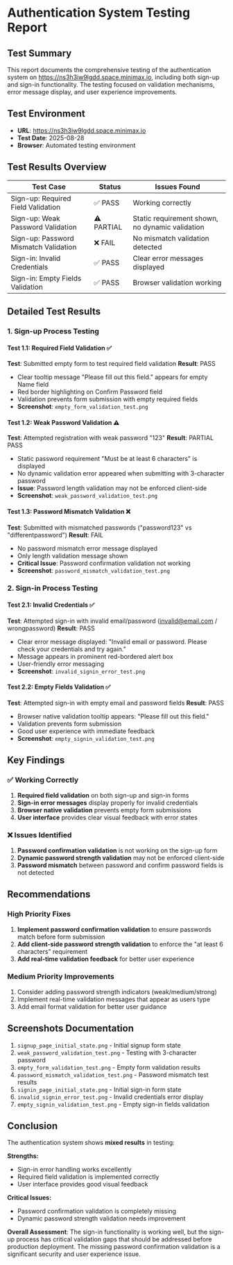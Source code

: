 # Authentication System Testing Report

## Test Summary

This report documents the comprehensive testing of the authentication system on https://ns3h3iw9lgdd.space.minimax.io, including both sign-up and sign-in functionality. The testing focused on validation mechanisms, error message display, and user experience improvements.

## Test Environment
- **URL**: https://ns3h3iw9lgdd.space.minimax.io
- **Test Date**: 2025-08-28
- **Browser**: Automated testing environment

## Test Results Overview

| Test Case | Status | Issues Found |
|-----------|--------|--------------|
| Sign-up: Required Field Validation | ✅ PASS | Working correctly |
| Sign-up: Weak Password Validation | ⚠️ PARTIAL | Static requirement shown, no dynamic validation |
| Sign-up: Password Mismatch Validation | ❌ FAIL | No mismatch validation detected |
| Sign-in: Invalid Credentials | ✅ PASS | Clear error messages displayed |
| Sign-in: Empty Fields Validation | ✅ PASS | Browser validation working |

## Detailed Test Results

### 1. Sign-up Process Testing

#### Test 1.1: Required Field Validation ✅
**Test**: Submitted empty form to test required field validation
**Result**: PASS
- Clear tooltip message "Please fill out this field." appears for empty Name field
- Red border highlighting on Confirm Password field
- Validation prevents form submission with empty required fields
- **Screenshot**: `empty_form_validation_test.png`

#### Test 1.2: Weak Password Validation ⚠️
**Test**: Attempted registration with weak password "123"
**Result**: PARTIAL PASS
- Static password requirement "Must be at least 6 characters" is displayed
- No dynamic validation error appeared when submitting with 3-character password
- **Issue**: Password length validation may not be enforced client-side
- **Screenshot**: `weak_password_validation_test.png`

#### Test 1.3: Password Mismatch Validation ❌
**Test**: Submitted with mismatched passwords ("password123" vs "differentpassword")
**Result**: FAIL
- No password mismatch error message displayed
- Only length validation message shown
- **Critical Issue**: Password confirmation validation not working
- **Screenshot**: `password_mismatch_validation_test.png`

### 2. Sign-in Process Testing

#### Test 2.1: Invalid Credentials ✅
**Test**: Attempted sign-in with invalid email/password (invalid@email.com / wrongpassword)
**Result**: PASS
- Clear error message displayed: "Invalid email or password. Please check your credentials and try again."
- Message appears in prominent red-bordered alert box
- User-friendly error messaging
- **Screenshot**: `invalid_signin_error_test.png`

#### Test 2.2: Empty Fields Validation ✅
**Test**: Attempted sign-in with empty email and password fields
**Result**: PASS
- Browser native validation tooltip appears: "Please fill out this field."
- Validation prevents form submission
- Good user experience with immediate feedback
- **Screenshot**: `empty_signin_validation_test.png`

## Key Findings

### ✅ Working Correctly
1. **Required field validation** on both sign-up and sign-in forms
2. **Sign-in error messages** display properly for invalid credentials
3. **Browser native validation** prevents empty form submissions
4. **User interface** provides clear visual feedback with error states

### ❌ Issues Identified
1. **Password confirmation validation** is not working on the sign-up form
2. **Dynamic password strength validation** may not be enforced client-side
3. **Password mismatch** between password and confirm password fields is not detected

## Recommendations

### High Priority Fixes
1. **Implement password confirmation validation** to ensure passwords match before form submission
2. **Add client-side password strength validation** to enforce the "at least 6 characters" requirement
3. **Add real-time validation feedback** for better user experience

### Medium Priority Improvements
1. Consider adding password strength indicators (weak/medium/strong)
2. Implement real-time validation messages that appear as users type
3. Add email format validation for better user guidance

## Screenshots Documentation

1. `signup_page_initial_state.png` - Initial signup form state
2. `weak_password_validation_test.png` - Testing with 3-character password
3. `empty_form_validation_test.png` - Empty form validation results
4. `password_mismatch_validation_test.png` - Password mismatch test results
5. `signin_page_initial_state.png` - Initial sign-in form state
6. `invalid_signin_error_test.png` - Invalid credentials error display
7. `empty_signin_validation_test.png` - Empty sign-in fields validation

## Conclusion

The authentication system shows **mixed results** in testing:

**Strengths:**
- Sign-in error handling works excellently
- Required field validation is implemented correctly
- User interface provides good visual feedback

**Critical Issues:**
- Password confirmation validation is completely missing
- Dynamic password strength validation needs improvement

**Overall Assessment**: The sign-in functionality is working well, but the sign-up process has critical validation gaps that should be addressed before production deployment. The missing password confirmation validation is a significant security and user experience issue.